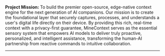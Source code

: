 
**Project Mission:** To build the premier open-source, edge-native context engine for the next generation of AI companions. Our mission is to create the foundational layer that securely captures, processes, and understands a user's digital life directly on their device. By providing this rich, real-time context with a privacy-first guarantee, MineContext serves as the essential sensory system that empowers AI models to deliver truly proactive, personalized, and intelligent assistance, transforming the human-AI partnership from reactive commands to intuitive collaboration.

***